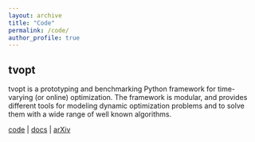 ```yaml
---
layout: archive
title: "Code"
permalink: /code/
author_profile: true
---
```



## tvopt

tvopt is a prototyping and benchmarking Python framework for time-varying (or online) optimization. The framework is modular, and provides different tools for modeling dynamic optimization problems and to solve them with a wide range of well known algorithms.

[code](https://github.com/nicola-bastianello/tvopt) | [docs](https://tvopt.readthedocs.io/en/latest/) | [arXiv]()



